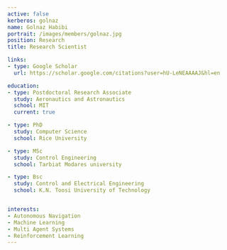 ```yaml
---
active: false
kerberos: golnaz
name: Golnaz Habibi
portrait: /images/members/golnaz.jpg
position: Research
title: Research Scientist

links:
- type: Google Scholar
  url: https://scholar.google.com/citations?user=hU-LeNEAAAAJ&hl=en

education:
- type: Postdoctoral Research Associate
  study: Aeronautics and Astronautics
  school: MIT
  current: true

- type: PhD
  study: Computer Science
  school: Rice University

- type: MSc
  study: Control Engineering
  school: Tarbiat Modares university

- type: Bsc
  study: Control and Electrical Engineering
  school: K.N. Toosi University of Technology


interests:
- Autonomous Navigation
- Machine Learning
- Multi Agent Systems
- Reinforcement Learning
---
```

